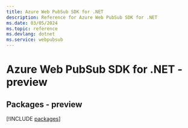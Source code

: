 ```yaml
---
title: Azure Web PubSub SDK for .NET
description: Reference for Azure Web PubSub SDK for .NET
ms.date: 03/05/2024
ms.topic: reference
ms.devlang: dotnet
ms.service: webpubsub
---
```

# Azure Web PubSub SDK for .NET - preview
## Packages - preview
[!INCLUDE [packages](web-pubsub-index.md)]